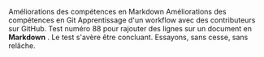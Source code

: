 
Améliorations des compétences en Markdown Améliorations des compétences en Git Apprentissage d'un workflow avec des contributeurs sur GitHub. Test numéro 88 pour rajouter des lignes sur un document en **Markdown** . Le test s'avère être concluant. Essayons, sans cesse, sans relâche. 
